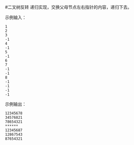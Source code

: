 #二叉树反转
递归实现，交换父母节点左右指针的内容，递归下去。

示例输入：
```
1
2
3
-1
4
-1
5
-1
6
7
-1
-1
8
-1
-1
-1
-1
```

示例输出：
```
12345678
34576821
78654321
******
12345687
12867543
87654321                                                                                    
```
